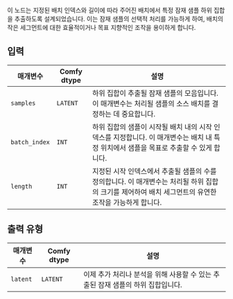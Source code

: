 
이 노드는 지정된 배치 인덱스와 길이에 따라 주어진 배치에서 특정 잠재 샘플 하위 집합을 추출하도록 설계되었습니다. 이는 잠재 샘플의 선택적 처리를 가능하게 하여, 배치의 작은 세그먼트에 대한 효율적이거나 목표 지향적인 조작을 용이하게 합니다.

## 입력

| 매개변수     | Comfy dtype | 설명 |
|---------------|-------------|-------------|
| `samples`     | `LATENT`    | 하위 집합이 추출될 잠재 샘플의 모음입니다. 이 매개변수는 처리될 샘플의 소스 배치를 결정하는 데 중요합니다. |
| `batch_index` | `INT`       | 하위 집합의 샘플이 시작될 배치 내의 시작 인덱스를 지정합니다. 이 매개변수는 배치 내 특정 위치에서 샘플을 목표로 추출할 수 있게 합니다. |
| `length`      | `INT`       | 지정된 시작 인덱스에서 추출될 샘플의 수를 정의합니다. 이 매개변수는 처리될 하위 집합의 크기를 제어하여 배치 세그먼트의 유연한 조작을 가능하게 합니다. |

## 출력 유형

| 매개변수 | Comfy dtype | 설명 |
|-----------|-------------|-------------|
| `latent`  | `LATENT`    | 이제 추가 처리나 분석을 위해 사용할 수 있는 추출된 잠재 샘플의 하위 집합입니다. |

